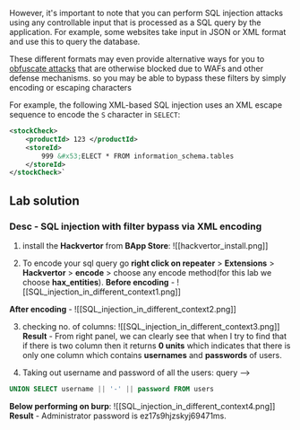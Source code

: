 However, it's important to note that you can perform SQL injection attacks using any controllable input that is processed as a SQL query by the application.
For example, some websites take input in JSON or XML format and use this to query the database.

These different formats may even provide alternative ways for you to [obfuscate attacks](https://portswigger.net/web-security/essential-skills/obfuscating-attacks-using-encodings#obfuscation-via-xml-encoding) that are otherwise blocked due to WAFs and other defense mechanisms.
so you may be able to bypass these filters by simply encoding or escaping characters

For example, the following XML-based SQL injection uses an XML escape sequence to encode the `S` character in `SELECT`:
```xml
<stockCheck> 
	<productId> 123 </productId> 
	<storeId> 
		999 &#x53;ELECT * FROM information_schema.tables 
	</storeId> 
</stockCheck>`
```

## Lab solution
### Desc - SQL injection with filter bypass via XML encoding

1. install the **Hackvertor** from **BApp Store**:
![[hackvertor_install.png]]

2. To encode your sql query go **right click on repeater** > **Extensions** > **Hackvertor** > **encode** > choose any encode method(for this lab we choose **hax_entities**).
**Before encoding** - 
![[SQL_injection_in_different_context1.png]]

**After encoding** - 
![[SQL_injection_in_different_context2.png]]

3. checking no. of columns:
![[SQL_injection_in_different_context3.png]]
**Result** - From right panel, we can clearly see that when I try to find that if there is two column then it returns **0 units** which indicates that there is only one column which contains **usernames** and **passwords** of users.

4. Taking out username and password of all the users:
query --> 
```sql
UNION SELECT username || '-' || password FROM users
```

**Below performing on burp**:
![[SQL_injection_in_different_context4.png]]
**Result** - Administrator password is ez17s9hjzskyj69471ms.